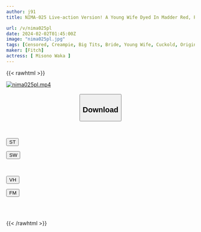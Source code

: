 ```yaml
---
author: j91
title: NIMA-025 Live-action Version! A Young Wife Dyed In Madder Red, Part 1, Part 2 ~My Wife Was Cuckolded In The Hospital Room~

url: /v/nima025pl
date: 2024-02-02T01:45:00Z
image: "nima025pl.jpg"
tags: [Censored, Creampie, Big Tits, Bride, Young Wife, Cuckold, Original Collaboration	]
maker: [Fitch]
actress: [ Misono Waka ]
---
```



{{< rawhtml >}}

<div class="video" data-videoid="vWryj4B33bU4zzb">
    <a href="javascript:;">
        <img src="/v/nima025pl/nima025pl.jpg" width="WIDTH" height="HEIGHT" alt="nima025pl.mp4" loading="lazy">
    </a>
</div>

<script type="text/javascript" src="https://j91.asia/asset/on-demand-st.js"></script>

<br>
  <link rel="stylesheet" href="https://j91.asia/asset/bs5.css">
  
  <center>
  <button class="btn btn-primary" type="button" data-bs-toggle="collapse" data-bs-target=".multi-collapse" aria-expanded="false" aria-controls="multiCollapseExample1 multiCollapseExample2"><h2>Download</h2></button></center>
</p>
<div class="row">
  <div class="col">
    <div class="collapse multi-collapse" id="multiCollapseExample1">
      <div class="card card-body">
	      	      <br>
<div class="buttons">  
<p><a href="https://streamtape.to/v/vWryj4B33bU4zzb" target="_blank"><button class="btn-hover color-3"><i class="fa fa-download"></i> ST</button></a></p>
<p><a href="https://flaswish.com/ec2w7zivr7el" target="_blank"><button class="btn-hover color-2"><i class="fa fa-download"></i> SW</button></a></p></div>
    </div>
  </div>
</div>
  <div class="col">
    <div class="collapse multi-collapse" id="multiCollapseExample2">
      <div class="card card-body">
	      <br>
<div class="buttons">
<p><a href="javascript:;" target="_blank"><button class="btn-hover color-9"><i class="fa fa-download"></i> VH</button></a></p>
<p><a href="javascript:;" target="_blank"><button class="btn-hover color-8"><i class="fa fa-download"></i> FM</button></a></p></div>
<br><br>
      </div>
    </div>
  </div>
</div>

{{< /rawhtml >}}